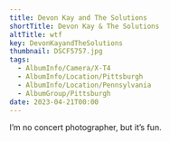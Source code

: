 ```yaml
---
title: Devon Kay and The Solutions
shortTitle: Devon Kay & The Solutions
altTitle: wtf
key: DevonKayandTheSolutions
thumbnail: DSCF5757.jpg
tags:
  - AlbumInfo/Camera/X-T4
  - AlbumInfo/Location/Pittsburgh
  - AlbumInfo/Location/Pennsylvania
  - AlbumGroup/Pittsburgh
date: 2023-04-21T00:00
---
```

I’m no concert photographer, but it’s fun.